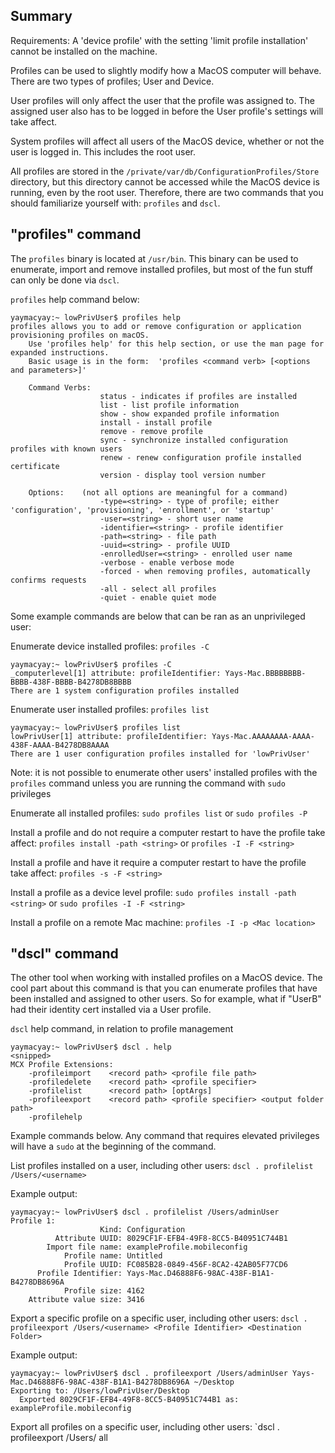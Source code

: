 ## Summary

Requirements: A 'device profile' with the setting 'limit profile installation' cannot be installed on the machine.

Profiles can be used to slightly modify how a MacOS computer will behave. There are two types of profiles; User and Device.

User profiles will only affect the user that the profile was assigned to. The assigned user also has to be logged in before the User profile's settings will take affect.

System profiles will affect all users of the MacOS device, whether or not the user is logged in. This includes the root user.

All profiles are stored in the `/private/var/db/ConfigurationProfiles/Store` directory, but this directory cannot be accessed while the MacOS device is running, even by the root user. Therefore, there are two commands that you should familiarize yourself with: `profiles` and `dscl`.

## "profiles" command

The `profiles` binary is located at `/usr/bin`. This binary can be used to enumerate, import and remove installed profiles, but most of the fun stuff can only be done via `dscl`.

`profiles` help command below:

```
yaymacyay:~ lowPrivUser$ profiles help
profiles allows you to add or remove configuration or application provisioning profiles on macOS.
	Use 'profiles help' for this help section, or use the man page for expanded instructions.
	Basic usage is in the form:  'profiles <command verb> [<options and parameters>]'
 
    Command Verbs:
                    status - indicates if profiles are installed
                    list - list profile information
                    show - show expanded profile information
                    install - install profile
                    remove - remove profile
                    sync - synchronize installed configuration profiles with known users
                    renew - renew configuration profile installed certificate
                    version - display tool version number
 
    Options:    (not all options are meaningful for a command)
                    -type=<string> - type of profile; either 'configuration', 'provisioning', 'enrollment', or 'startup'
                    -user=<string> - short user name
                    -identifier=<string> - profile identifier
                    -path=<string> - file path
                    -uuid=<string> - profile UUID
                    -enrolledUser=<string> - enrolled user name
                    -verbose - enable verbose mode
                    -forced - when removing profiles, automatically confirms requests
                    -all - select all profiles
                    -quiet - enable quiet mode
```

Some example commands are below that can be ran as an unprivileged user:

Enumerate device installed profiles: `profiles -C`

```
yaymacyay:~ lowPrivUser$ profiles -C
_computerlevel[1] attribute: profileIdentifier: Yays-Mac.BBBBBBBB-BBBB-438F-BBBB-B4278DB8BBBB
There are 1 system configuration profiles installed
```

Enumerate user installed profiles: `profiles list`

```
yaymacyay:~ lowPrivUser$ profiles list
lowPrivUser[1] attribute: profileIdentifier: Yays-Mac.AAAAAAAA-AAAA-438F-AAAA-B4278DB8AAAA
There are 1 user configuration profiles installed for 'lowPrivUser'
```

Note: it is not possible to enumerate other users' installed profiles with the `profiles` command unless you are running the command with `sudo` privileges

Enumerate all installed profiles: `sudo profiles list` or `sudo profiles -P`

Install a profile and do not require a computer restart to have the profile take affect: `profiles install -path <string>` or `profiles -I -F <string>`

Install a profile and have it require a computer restart to have the profile take affect: `profiles -s -F <string>`

Install a profile as a device level profile: `sudo profiles install -path <string>` or `sudo profiles -I -F <string>`

Install a profile on a remote Mac machine: `profiles -I -p <Mac location>`

## "dscl" command

The other tool when working with installed profiles on a MacOS device. The cool part about this command is that you can enumerate profiles that have been installed and assigned to other users. So for example, what if "UserB" had their identity cert installed via a User profile.

`dscl` help command, in relation to profile management

```
yaymacyay:~ lowPrivUser$ dscl . help
<snipped>
MCX Profile Extensions:
    -profileimport    <record path> <profile file path>
    -profiledelete    <record path> <profile specifier>
    -profilelist      <record path> [optArgs]
    -profileexport    <record path> <profile specifier> <output folder path>
    -profilehelp
```
Example commands below. Any command that requires elevated privileges will have a `sudo` at the beginning of the command.

List profiles installed on a user, including other users: `dscl . profilelist /Users/<username>`

Example output:
```
yaymacyay:~ lowPrivUser$ dscl . profilelist /Users/adminUser
Profile 1:
                    Kind: Configuration
          Attribute UUID: 8029CF1F-EFB4-49F8-8CC5-B40951C744B1
        Import file name: exampleProfile.mobileconfig
            Profile name: Untitled
            Profile UUID: FC085B28-0849-456F-8CA2-42AB05F77CD6
      Profile Identifier: Yays-Mac.D46888F6-98AC-438F-B1A1-B4278DB8696A
            Profile size: 4162
    Attribute value size: 3416
```

Export a specific profile on a specific user, including other users: `dscl . profileexport /Users/<username> <Profile Identifier> <Destination Folder>`

Example output:
```
yaymacyay:~ lowPrivUser$ dscl . profileexport /Users/adminUser Yays-Mac.D46888F6-98AC-438F-B1A1-B4278DB8696A ~/Desktop
Exporting to: /Users/lowPrivUser/Desktop
  Exported 8029CF1F-EFB4-49F8-8CC5-B40951C744B1 as: exampleProfile.mobileconfig
```

Export all profiles on a specific user, including other users: `dscl . profileexport /Users/<username> all <Destination Folder>